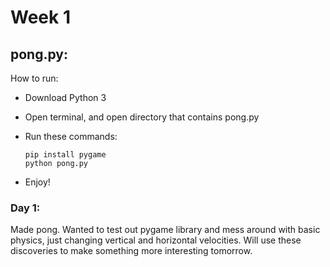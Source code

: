 # Week 1

## pong.py:

How to run:
* Download Python 3
* Open terminal, and open directory that contains pong.py
* Run these commands:

  ```
  pip install pygame
  python pong.py
  ```
* Enjoy!


### Day 1:
Made pong.  Wanted to test out pygame library and mess around with basic physics, just changing vertical and horizontal velocities.  Will use these discoveries to make something more interesting tomorrow.


